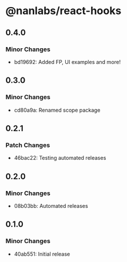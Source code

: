 # @nanlabs/react-hooks

## 0.4.0

### Minor Changes

- bd19692: Added FP, UI examples and more!

## 0.3.0

### Minor Changes

- cd80a9a: Renamed scope package

## 0.2.1

### Patch Changes

- 46bac22: Testing automated releases

## 0.2.0

### Minor Changes

- 08b03bb: Automated releases

## 0.1.0

### Minor Changes

- 40ab551: Initial release
